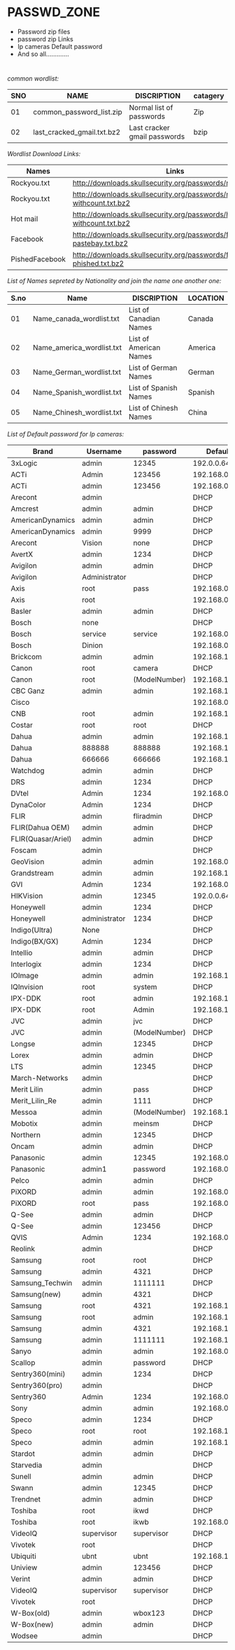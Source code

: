 # PASSWD_ZONE

* Password zip files
* password zip Links
* Ip cameras Default password
* And so all.............
#

_common wordlist:_

| SNO |            NAME             |             DISCRIPTION             |       catagery     |
| --- | --------------------------- | ----------------------------------- |---------------------
|  01 | common_password_list.zip    |    Normal list of passwords         |        Zip         |
|  02 | last_cracked_gmail.txt.bz2  |    Last cracker gmail passwords     |        bzip        |

_Wordlist Download Links:_

|     Names        |                  Links                                                       |   Catagery  |
|------------------|------------------------------------------------------------------------------|-------------|
|   Rockyou.txt    |   http://downloads.skullsecurity.org/passwords/rockyou.txt.bz2               |   bzip2     |
|   Rockyou.txt    |   http://downloads.skullsecurity.org/passwords/rockyou-withcount.txt.bz2     |   bzip2     |
|   Hot mail       |   http://downloads.skullsecurity.org/passwords/hotmail-withcount.txt.bz2     |   bzip2     |
|   Facebook       |   http://downloads.skullsecurity.org/passwords/facebook-pastebay.txt.bz2     |   bzip2     |
|   PishedFacebook |   http://downloads.skullsecurity.org/passwords/facebook-phished.txt.bz2      |   bzip2     |


_List of Names sepreted by Nationality and join the name one another one:_

| S.no |          Name              |         DISCRIPTION                 |     LOCATION      |
|------|----------------------------|-------------------------------------|-------------------|
|  01  | Name_canada_wordlist.txt   | List of Canadian Names              |      Canada       |
|  02  | Name_america_wordlist.txt  | List of American Names              |      America      |
|  03  | Name_German_wordlist.txt   | List of German Names                |      German       |
|  04  | Name_Spanish_wordlist.txt  | List of Spanish Names               |      Spanish      |
|  05  | Name_Chinesh_wordlist.txt  | List of Chinesh Names               |      China        |

_List of Default password for Ip cameras:_

|   Brand     |   Username	    |   password	   |   Default IP    |
|-------------|-----------------|----------------|-----------------|
| 3xLogic	    |     admin	      |   12345	       |  192.0.0.64     |
| ACTi	      |     Admin	      |   123456    	 |  192.168.0.100  |
|ACTi	|admin	|123456	|192.168.0.100|
|Arecont	|admin		| |DHCP|
|Amcrest	|admin	|admin	|DHCP|
|AmericanDynamics	|admin	|admin	|DHCP|
|AmericanDynamics|	admin|	9999|	DHCP|
|Arecont| Vision|	none|		DHCP|
|AvertX|	admin|	1234|	DHCP|
|Avigilon	|admin	|admin	|DHCP|
|Avigilon|	Administrator	||	DHCP
|Axis	|root	|pass	|192.168.0.90
|Axis|	root	||	192.168.0.90
|Basler	|admin	|admin|	DHCP
|Bosch	|none||		DHCP
|Bosch	|service	|service|	192.168.0.1
|Bosch	|Dinion	||	192.168.0.1
|Brickcom	|admin	|admin	|192.168.1.1
|Canon	|root	|camera|	DHCP
|Canon	|root	|(ModelNumber)|	192.168.100.1
|CBC Ganz	|admin	|admin	|192.168.100.x
|Cisco	||	|	192.168.0.100
|CNB	|root|	admin|	192.168.123.100
|Costar	|root	|root	|DHCP
|Dahua	|admin|	admin	|192.168.1.108
|Dahua|	888888|	888888	|192.168.1.108
|Dahua	|666666|	666666|	192.168.1.108
|Watchdog|admin	|admin|	DHCP
|DRS|	admin	|1234	|DHCP
|DVtel	|Admin	|1234|	192.168.0.250
|DynaColor|	Admin|	1234|	DHCP
|FLIR	|admin	|fliradmin	|DHCP
|FLIR(Dahua OEM)	|admin|	admin	|DHCP
|FLIR(Quasar/Ariel)|	admin	|admin	|DHCP
|Foscam	|admin		||DHCP|
|GeoVision|	admin|	admin|	192.168.0.10
|Grandstream|	admin|	admin|	192.168.1.168
|GVI	|Admin|	1234|	192.168.0.250
|HIKVision|	admin	|12345	|192.0.0.64
|Honeywell	|admin	|1234|	DHCP
|Honeywell	|administrator	|1234|	DHCP
|Indigo(Ultra)	|None||		DHCP
|Indigo(BX/GX)	|Admin	|1234|	DHCP
|Intellio|	admin|	admin	|DHCP
|Interlogix|	admin|	1234	|DHCP
|IOImage|	admin	|admin	|192.168.123.10
|IQInvision|	root|	system|	DHCP
|IPX-DDK|	root|	admin	|192.168.1.168
|IPX-DDK|	root	|Admin	|192.168.1.168
|JVC	|admin	|jvc	|DHCP
|JVC	|admin	|(ModelNumber)|	DHCP
|Longse	|admin	|12345	|DHCP
|Lorex	|admin	|admin|	DHCP
|LTS	|admin	|12345	|DHCP
|March-Networks|	admin||		DHCP
|Merit Lilin |admin	|pass	|DHCP
|Merit_Lilin_Re|	admin|	1111	|DHCP
|Messoa	|admin	|(ModelNumber)|	192.168.1.30
|Mobotix	|admin	|meinsm|	DHCP
|Northern	|admin	|12345	|DHCP
|Oncam	|admin	|admin|	DHCP
|Panasonic	|admin	|12345	|192.168.0.253
|Panasonic|	admin1|	password|	192.168.0.253
|Pelco	|admin	|admin	|DHCP
|PiXORD	|admin	|admin|	192.168.0.200
|PiXORD	|root|	pass	|192.168.0.200
|Q-See	|admin|	admin	|DHCP
|Q-See	|admin	|123456	|DHCP
|QVIS|	Admin|	1234|	192.168.0.250
|Reolink	|admin		||DHCP
|Samsung |	root	|root|	DHCP
|Samsung |admin	|4321|	DHCP
|Samsung_Techwin|admin|	1111111	|DHCP
|Samsung(new)|	admin	|4321|	DHCP
|Samsung	|root	|4321	|192.168.1.200
|Samsung	|root	|admin	|192.168.1.200
|Samsung	|admin|	4321|	192.168.1.200
|Samsung	|admin	|1111111|	192.168.1.200
|Sanyo	|admin|	admin|	192.168.0.2
|Scallop	|admin	|password	|DHCP
|Sentry360(mini)|	admin	|1234|	DHCP
|Sentry360(pro)| admin	||	DHCP
|Sentry360	|Admin|	1234|	192.168.0.250
|Sony	|admin	|admin	|192.168.0.100
|Speco|	admin|	1234|	DHCP
|Speco|	root|	root	|192.168.1.7
|Speco	|admin|	admin	|192.168.1.7
|Stardot	|admin	|admin|	DHCP
|Starvedia|	admin	||	DHCP
|Sunell	|admin	|admin	|DHCP
|Swann|	admin|	12345|	DHCP
|Trendnet	|admin	|admin	|DHCP
|Toshiba	|root|	ikwd	|DHCP
|Toshiba	|root|	ikwb	|192.168.0.30
|VideoIQ	|supervisor|	supervisor|	DHCP
|Vivotek	|root||		DHCP
|Ubiquiti	|ubnt	|ubnt	|192.168.1.20
|Uniview	|admin|	123456|	DHCP
|Verint	|admin	|admin	|DHCP|
|VideoIQ|	supervisor|	supervisor|	DHCP
|Vivotek|	root| |		DHCP
|W-Box(old)|	admin|	wbox123|	DHCP
|W-Box(new)|	admin|	admin	|DHCP
|Wodsee|	admin|	|	DHCP

